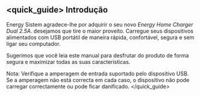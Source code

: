 ## <quick_guide> Introdução
Energy Sistem agradece-lhe por adquirir o seu novo *Energy Home Charger Dual 2.5A*. desejamos que tire o maior proveito. Carregue seus dispositivos alimentados com USB portátil de maneira rápida, confortável, segura e sem ligar seu computador.

Sugerimos que você leia este manual para desfrutar do produto de forma segura e maximizar todas as suas características.

Nota: Verifique a amperagem de entrada suportado pelo dispositivo USB. Se a amperagem não está correcta em cada caso, o dispositivo não pode carregar correctamente ou pode ficar danificado.
</quick_guide>


